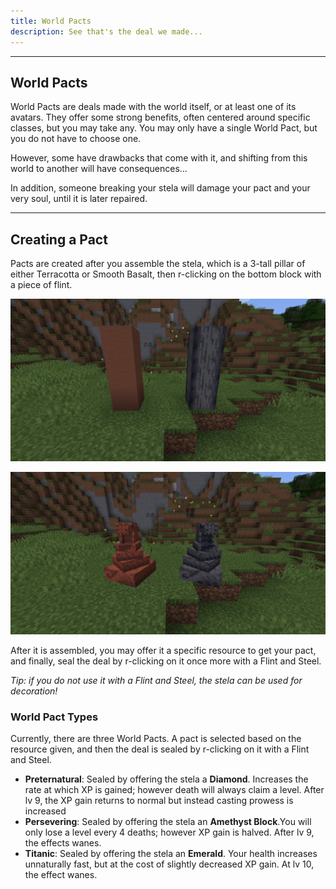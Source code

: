```yaml
---
title: World Pacts
description: See that's the deal we made...
---
```


---

## World Pacts

World Pacts are deals made with the world itself, or at least one of its avatars. They offer some strong benefits, often centered around specific classes, but you may take any. You may only have a single World Pact, but you do not have to choose one.

However, some have drawbacks that come with it, and shifting from this world to another will have consequences...

In addition, someone breaking your stela will damage your pact and your very soul, until it is later repaired.

---
## Creating a Pact
Pacts are created after you assemble the stela, which is a 3-tall pillar of either Terracotta or Smooth Basalt, then r-clicking on the bottom block with a piece of flint.

![Unformed Stelae](../../../assets/snakes_unformed.png)

![Formed Stelae](../../../assets/snakes_formed.png)

After it is assembled, you may offer it a specific resource to get your pact, and finally, seal the deal by r-clicking on it once more with a Flint and Steel.

*Tip: if you do not use it with a Flint and Steel, the stela can be used for decoration!*

### World Pact Types

Currently, there are three World Pacts. A pact is selected based on the resource given, and then the deal is sealed by r-clicking on it with a Flint and Steel.

- **Preternatural**: Sealed by offering the stela a **Diamond**. Increases the rate at which XP is gained; however death will always claim a level. After lv 9, the XP gain returns to normal but instead casting prowess is increased
- **Persevering**: Sealed by offering the stela an **Amethyst Block**.You will only lose a level every 4 deaths; however XP gain is halved. After lv 9, the effects wanes.
- **Titanic**: Sealed by offering the stela an **Emerald**. Your health increases unnaturally fast, but at the cost of slightly decreased XP gain. At lv 10, the effect wanes.